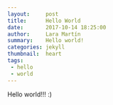 ```yaml
---
layout:     post
title:      Hello World
date:       2017-10-14 18:25:00
author:     Lara Martín
summary:    Hello world!
categories: jekyll
thumbnail:  heart
tags:
 - hello
 - world
---
```


Hello world!!! :)
